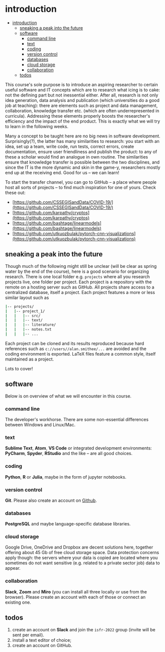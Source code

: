 # introduction

- [introduction](#introduction)
  - [sneaking a peak into the future](#sneaking-a-peak-into-the-future)
  - [software](#software)
    - [command line](#command-line)
    - [text](#text)
    - [coding](#coding)
    - [version control](#version-control)
    - [databases](#databases)
    - [cloud storage](#cloud-storage)
    - [collaboration](#collaboration)
  - [todos](#todos)

This course's sole purpose is to introduce an aspiring researcher to certain useful software and IT concepts which are to research what icing is to cake: not the defining part but not inessential either. After all, research is not only idea generation, data analysis and publication (which universities do a good job at teaching): there are elements such as project and data management, collaboration, knowledge transfer etc. (which are often underrepresented in curricula). Addressing these elements properly boosts the researcher's efficiency and the impact of the end product. This is exactly what we will try to learn in the following weeks.

Many a concept to be taught here are no big news in software development. Surprisingly(?), the latter has many similarities to research: you start with an idea, set up a team, write code, run tests, correct errors, create documentation, ensure user friendliness and publish the product: to any of these a scholar would find an analogue in own routine. The similarities ensure that knowledge transfer is possible between the two disciplines, and since the IT is the more dynamic and skin in the game-y, researchers mostly end up at the receiving end. Good for us &ndash; we can learn!

To start the transfer channel, you can go to GitHub &ndash; a place where people host all sorts of projects &ndash; to find much inspiration for one of yours. Check these out:

- [https://github.com/CSSEGISandData/COVID-19/](https://github.com/CSSEGISandData/COVID-19/)
- [https://github.com/karpathy/cryptos](https://github.com/karpathy/cryptos)
- [https://github.com/bashtage/linearmodels](https://github.com/bashtage/linearmodels)
- [https://github.com/utkuozbulak/pytorch-cnn-visualizations](https://github.com/utkuozbulak/pytorch-cnn-visualizations)

## sneaking a peak into the future

Though much of the following might still be unclear (will be clear as spring water by the end of the course), here is a good scenario for organizing research. There is one local folder e.g. `projects` where all you research projects live, one folder per project. Each project is a repository with the remote on a hosting server such as GitHub. All projects share access to a centralized database, itself a project. Each project features a more or less similar layout such as

```bash
|-- projects/
|   |-- project_1/
|   |   |-- src/
|   |   |-- text/
|   |   |-- literature/
|   |   |-- notes.txt
|   |   |-- ...
```

Each project can be cloned and its results reproduced because hard references such as `c://users//alan.smithee/...` are avoided and the coding environment is exported. LaTeX files feature a common style, itself maintained as a project.

Lots to cover!

## software

Below is on overview of what we will encounter in this course.

### command line

The developer's workhorse. There are some non-essential differences between Windows and Linux/Mac.

### text

**Sublime Text**, **Atom**, **VS Code** or integrated development environments: **PyCharm**, **Spyder**, **RStudio** and the like &ndash; are all good choices.

### coding

**Python**, **R** or **Julia**, maybe in the form of jupyter notebooks.

### version control

**Git**. Please also create an account on [Github](https://github.com/).

### databases

**PostgreSQL** and maybe language-specific database libraries.

### cloud storage

Google Drive, OneDrive and Dropbox are decent solutions here, together offering about 45 Gb of free cloud storage space. Data protection concerns apply though: the servers where your data is copied are located where you sometimes do not want sensitive (e.g. related to a private sector job) data to appear.

### collaboration

**Slack**, **Zoom** and **Miro** (you can install all three locally or use from the browser). Please create an account with each of those or connect an existing one.

## todos

1. create an account on **Slack** and join the `isfr-2022` group (invite will be sent per email).
2. install a text editor of choice;
3. create an account on GitHub.
